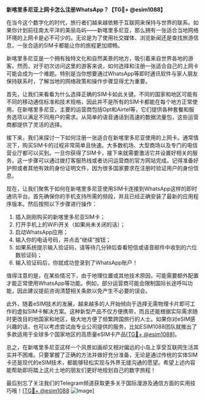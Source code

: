 **新喀里多尼亚上网卡怎么注册WhatsApp？【TG💪+ @esim1088】**

在当今这个数字化的时代，旅行者们越来越依赖于互联网来保持与世界的联系。如果你计划前往南太平洋的美丽岛屿——新喀里多尼亚，那么拥有一张适合当地网络环境的上网卡是必不可少的。无论是为了使用社交媒体、浏览新闻还是查找旅游信息，一张合适的SIM卡都能让你的旅程更加顺畅。

新喀里多尼亚是一个拥有独特文化和自然美景的地方，吸引着来自世界各地的游客。然而，对于初次访问这里的游客来说，如何选择和注册一张适合自己的上网卡可能会成为一个难题。特别是当你想要通过WhatsApp等即时通讯软件与家人朋友保持联系时，了解当地的网络政策和操作步骤显得尤为重要。

首先，让我们来看看为什么选择正确的SIM卡如此关键。不同的国家和地区可能有不同的移动通信标准和技术规格，因此并不是所有的SIM卡都能在每个地方正常使用。在新喀里多尼亚，主要的运营商包括Opt和Airtel等，它们提供各种套餐和服务选项以满足不同用户的需求。从简单的语音通话到高速的数据流量包，这些运营商都提供了灵活的选择。

接下来，我们来探讨一下如何注册一张适合在新喀里多尼亚使用的上网卡。通常情况下，购买SIM卡的过程非常简单且快速。大多数机场、大型商场以及专门的电信营业厅都可以买到。一旦你获得了SIM卡，接下来就需要激活它并设置好相关的服务。这一步骤可以通过拨打客服热线或者访问运营商的官方网站完成。记得准备好护照或者其他有效的身份证明文件，因为很多国家要求在注册时验证用户的身份信息。

现在，让我们聚焦于如何在新喀里多尼亚使用SIM卡连接到WhatsApp这样的即时通讯平台。首先确保你的手机支持所需的频段，并且已经正确安装了最新的应用程序版本。然后按照以下步骤进行操作：

1. 插入刚刚购买的新喀里多尼亚SIM卡；
2. 打开手机上的WiFi开关（如果尚未关闭的话）；
3. 启动WhatsApp应用；
4. 输入你的电话号码，并点击“继续”按钮；
5. 如果系统提示输入验证码，请等待几分钟后查看短信或语音邮件中收到的六位数验证码；
6. 输入验证码后，你就成功登录到了WhatsApp账户！

值得注意的是，在某些情况下，由于地理位置或其他技术原因，可能需要额外配置才能正常使用WhatsApp等功能。例如，部分运营商可能会限制国际长途呼叫功能，因此建议提前咨询清楚相关条款以免产生不必要的误会。

此外，随着eSIM技术的发展，越来越多的人开始倾向于选择无需物理卡片即可工作的虚拟SIM卡解决方案。这种新型产品不仅方便携带，而且还能根据实际需求随时更改目的地国家和地区，极大地方便了频繁跨国旅行的人士。如果你对eSIM感兴趣的话，也可以考虑尝试由专业公司提供的服务，比如ESIM1088团队就推出了多款适用于全球多个国家地区的高质量eSIM卡产品[[TG💪+ @esim1088](https://t.me/s/esim1088)]。

总之，在新喀里多尼亚这样一个风景如画却又相对偏远的小岛上享受互联网生活其实并不困难。只要掌握了正确的方法并做好充分准备，无论是通过传统的实体SIM卡还是现代的eSIM技术，都能够轻松实现与外界无缝沟通的愿望。希望上述内容能帮助即将踏上这片土地的朋友们更好地规划自己的数字旅程！

最后别忘了关注我们的Telegram频道获取更多关于国际漫游及通信方面的实用技巧哦！[[TG💪+ @esim1088](https://t.me/s/esim1088) ![Image](https://i.postimg.cc/4NQfJmqS/Snipaste-2025-05-13-00-14-12.png)]
